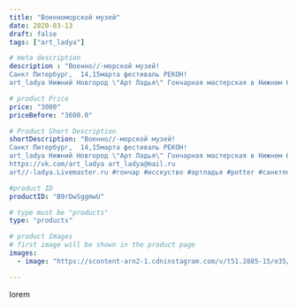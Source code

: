 ```yaml
---
title: "Военноморской музей"
date: 2020-03-13
draft: false
tags: ["art_ladya"]

# meta description
description : "Военно//-морской музей! 
Санкт Питербург,  14,15марта фестиваль РЕКОН! 
art_ladya Нижний Новгород \"Арт Ладья\" Гончарная мастерская в Нижнем Новгороде. Изготов"

# product Price
price: "3000"
priceBefore: "3600.0"

# Product Short Description
shortDescription: "Военно//-морской музей! 
Санкт Питербург,  14,15марта фестиваль РЕКОН! 
art_ladya Нижний Новгород \"Арт Ладья\" Гончарная мастерская в Нижнем Новгороде. Изготовление керамики и мастер//-классы по обучению. 
https://vk.com/art_ladya art_ladya@mail.ru 
art//-ladya.Livemaster.ru #гончар #исскуство #артладья #potter #санктпетербург #спб #гончарнаямастерская #рекон #handmade #керамика #ceramicar  #claygoods #фестиваль #earthenware #ceramic #путешествие #artladya #мастеркласс #нижнийновгород #ceramicart  #гончарныйкруг #clay #авторскаякерамика"

#product ID
productID: "B9rDwSggmwU"

# type must be "products"
type: "products"

# product Images
# first image will be shown in the product page
images:
  - image: "https://scontent-arn2-1.cdninstagram.com/v/t51.2885-15/e35/89747788_192384612094990_8759052828727135986_n.jpg?se=7&tp=1&_nc_ht=scontent-arn2-1.cdninstagram.com&_nc_cat=110&_nc_ohc=omXNsu7gCPcAX8sX1fd&ccb=7-4&oh=b29ea7ee0cd22a49586d06c4183f07d1&oe=60837559&_nc_sid=83d603&ig_cache_key=MjI2MzkxOTc0NjY2NTkxMTIzNg%3D%3D.2-ccb7-4"

---
```

lorem

